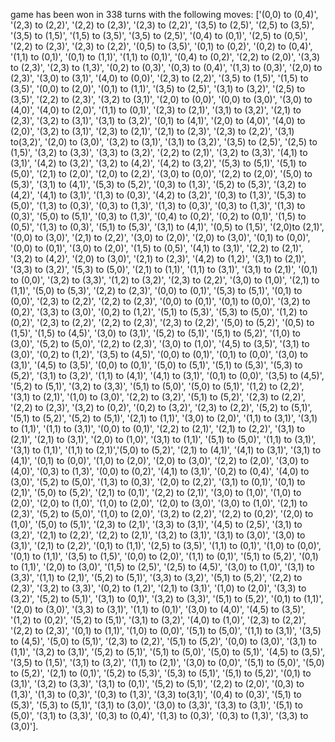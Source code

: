 game has been won in 338 turns with the following moves: ['(0,0) to (0,4)', '(2,3) to (2,2)', '(2,2) to (2,3)', '(2,3) to (2,2)', '(3,5) to (2,5)', '(2,5) to (3,5)', '(3,5) to (1,5)', '(1,5) to (3,5)', '(3,5) to (2,5)', '(0,4) to (0,1)', '(2,5) to (0,5)', '(2,2) to (2,3)', '(2,3) to (2,2)', '(0,5) to (3,5)', '(0,1) to (0,2)', '(0,2) to (0,4)', '(1,1) to (0,1)', '(0,1) to (1,1)', '(1,1) to (0,1)', '(0,4) to (0,2)', '(2,2) to (2,0)', '(3,3) to (2,3)', '(2,3) to (1,3)', '(0,2) to (0,3)', '(0,3) to (0,4)', '(1,3) to (0,3)', '(2,0) to (2,3)', '(3,0) to (3,1)', '(4,0) to (0,0)', '(2,3) to (2,2)', '(3,5) to (1,5)', '(1,5) to (3,5)', '(0,0) to (2,0)', '(0,1) to (1,1)', '(3,5) to (2,5)', '(3,1) to (3,2)', '(2,5) to (3,5)', '(2,2) to (2,3)', '(3,2) to (3,1)', '(2,0) to (0,0)', '(0,0) to (3,0)', '(3,0) to (4,0)', '(4,0) to (2,0)', '(1,1) to (0,1)', '(2,3) to (2,1)', '(3,1) to (3,2)', '(2,1) to (2,3)', '(3,2) to (3,1)', '(3,1) to (3,2)', '(0,1) to (4,1)', '(2,0) to (4,0)', '(4,0) to (2,0)', '(3,2) to (3,1)', '(2,3) to (2,1)', '(2,1) to (2,3)', '(2,3) to (2,2)', '(3,1) to(3,2)', '(2,0) to (3,0)', '(3,2) to (3,1)', '(3,1) to (3,2)', '(3,5) to (2,5)', '(2,5) to (1,5)', '(3,2) to (3,3)', '(3,3) to (3,2)', '(2,2) to (2,1)', '(3,2) to (3,3)', '(4,1) to (3,1)', '(4,2) to (3,2)', '(3,2) to (4,2)', '(4,2) to (3,2)', '(5,3) to (5,1)', '(5,1) to (5,0)', '(2,1) to (2,0)', '(2,0) to (2,2)', '(3,0) to (0,0)', '(2,2) to (2,0)', '(5,0) to (5,3)', '(3,1) to (4,1)', '(5,3) to (5,2)', '(0,3) to (1,3)', '(5,2) to (5,3)', '(3,2) to (4,2)', '(4,1) to (3,1)', '(1,3) to (0,3)', '(4,2) to (3,2)', '(0,3) to (1,3)', '(5,3) to (5,0)', '(1,3) to (0,3)', '(0,3) to (1,3)', '(1,3) to (0,3)', '(0,3) to (1,3)', '(1,3) to (0,3)', '(5,0) to (5,1)', '(0,3) to (1,3)', '(0,4) to (0,2)', '(0,2) to (0,1)', '(1,5) to (0,5)', '(1,3) to (0,3)', '(5,1) to (5,3)', '(3,1) to (4,1)', '(0,5) to (1,5)', '(2,0)to (2,1)', '(0,0) to (3,0)', '(2,1) to (2,2)', '(3,0) to (2,0)', '(2,0) to (3,0)', '(0,1) to (0,0)', '(0,0) to (0,1)', '(3,0) to (2,0)', '(1,5) to (0,5)', '(4,1) to (3,1)', '(2,2) to (2,1)', '(3,2) to (4,2)', '(2,0) to (3,0)', '(2,1) to (2,3)', '(4,2) to (1,2)', '(3,1) to (2,1)', '(3,3) to (3,2)', '(5,3) to (5,0)', '(2,1) to (1,1)', '(1,1) to (3,1)', '(3,1) to (2,1)', '(0,1) to (0,0)', '(3,2) to (3,3)', '(1,2) to (3,2)', '(2,3) to (2,2)', '(3,0) to (1,0)', '(2,1) to (1,1)', '(5,0) to (5,3)', '(2,2) to (2,3)', '(0,0) to (0,1)', '(5,3) to (5,1)', '(0,1) to (0,0)', '(2,3) to (2,2)', '(2,2) to (2,3)', '(0,0) to (0,1)', '(0,1) to (0,0)', '(3,2) to (0,2)', '(3,3) to (3,0)', '(0,2) to (1,2)', '(5,1) to (5,3)', '(5,3) to (5,0)', '(1,2) to (0,2)', '(2,3) to (2,2)', '(2,2) to (2,3)', '(2,3) to (2,2)', '(5,0) to (5,2)', '(0,5) to (1,5)', '(1,5) to (4,5)', '(3,0) to (3,1)', '(5,2) to (5,1)', '(5,1) to (5,2)', '(1,0) to (3,0)', '(5,2) to (5,0)', '(2,2) to (2,3)', '(3,0) to (1,0)', '(4,5) to (3,5)', '(3,1) to (3,0)', '(0,2) to (1,2)', '(3,5) to (4,5)', '(0,0) to (0,1)', '(0,1) to (0,0)', '(3,0) to (3,1)', '(4,5) to (3,5)', '(0,0) to (0,1)', '(5,0) to (5,1)', '(5,1) to (5,3)', '(5,3) to (5,2)', '(3,1) to (3,2)', '(1,1) to (4,1)', '(4,1) to (3,1)', '(0,1) to (0,0)', '(3,5) to (4,5)', '(5,2) to (5,1)', '(3,2) to (3,3)', '(5,1) to (5,0)', '(5,0) to (5,1)', '(1,2) to (2,2)', '(3,1) to (2,1)', '(1,0) to (3,0)', '(2,2) to (3,2)', '(5,1) to (5,2)', '(2,3) to (2,2)', '(2,2) to (2,3)', '(3,2) to (0,2)', '(0,2) to (3,2)', '(2,3) to (2,2)', '(5,2) to (5,1)', '(5,1) to (5,2)', '(5,2) to (5,1)', '(2,1) to (1,1)', '(3,0) to (2,0)', '(1,1) to (3,1)', '(3,1) to (1,1)', '(1,1) to (3,1)', '(0,0) to (0,1)', '(2,2) to (2,1)', '(2,1) to (2,2)', '(3,1) to (2,1)', '(2,1) to (3,1)', '(2,0) to (1,0)', '(3,1) to (1,1)', '(5,1) to (5,0)', '(1,1) to (3,1)', '(3,1) to (1,1)', '(1,1) to (2,1)','(5,0) to (5,2)', '(2,1) to (4,1)', '(4,1) to (3,1)', '(3,1) to (4,1)', '(0,1) to (0,0)', '(1,0) to (2,0)', '(2,0) to (3,0)', '(2,2) to (2,0)', '(3,0) to (4,0)', '(0,3) to (1,3)', '(0,0) to (0,2)', '(4,1) to (3,1)', '(0,2) to (0,4)', '(4,0) to (3,0)', '(5,2) to (5,0)', '(1,3) to (0,3)', '(2,0) to (2,2)', '(3,1) to (0,1)', '(0,1) to (2,1)', '(5,0) to (5,2)', '(2,1) to (0,1)', '(2,2) to (2,1)', '(3,0) to (1,0)', '(1,0) to (2,0)', '(2,0) to (1,0)', '(1,0) to (2,0)', '(2,0) to (3,0)', '(3,0) to (1,0)', '(2,1) to (2,3)', '(5,2) to (5,0)', '(1,0) to (2,0)', '(3,2) to (2,2)', '(2,2) to (0,2)', '(2,0) to (1,0)', '(5,0) to (5,1)', '(2,3) to (2,1)', '(3,3) to (3,1)', '(4,5) to (2,5)', '(3,1) to (3,2)', '(2,1) to (2,2)', '(2,2) to (2,1)', '(3,2) to (3,1)', '(3,1) to (3,0)', '(3,0) to (3,1)', '(2,1) to (2,2)', '(0,1) to (1,1)', '(2,5) to (3,5)', '(1,1) to (0,1)', '(1,0) to (0,0)', '(0,1) to (1,1)', '(3,5) to (1,5)', '(0,0) to (2,0)', '(1,1) to (0,1)', '(5,1) to (5,2)', '(0,1) to (1,1)', '(2,0) to (3,0)', '(1,5) to (2,5)', '(2,5) to (4,5)', '(3,0) to (1,0)', '(3,1) to (3,3)', '(1,1) to (2,1)', '(5,2) to (5,1)', '(3,3) to (3,2)', '(5,1) to (5,2)', '(2,2) to (2,3)', '(3,2) to (3,3)', '(0,2) to (1,2)', '(2,1) to (3,1)', '(1,0) to (2,0)', '(3,3) to (3,2)', '(5,2) to (5,1)', '(3,1) to (0,1)', '(3,2) to (3,3)', '(5,1) to (5,2)', '(0,1) to (1,1)', '(2,0) to (3,0)', '(3,3) to (3,1)', '(1,1) to (0,1)', '(3,0) to (4,0)', '(4,5) to (3,5)', '(1,2) to (0,2)', '(5,2) to (5,1)', '(3,1) to (3,2)', '(4,0) to (1,0)', '(2,3) to (2,2)', '(2,2) to (2,3)', '(0,1) to (1,1)', '(1,0) to (0,0)', '(5,1) to (5,0)', '(1,1) to (3,1)', '(3,5) to (4,5)', '(5,0) to (5,1)', '(2,3) to (2,2)', '(5,1) to (5,2)', '(0,0) to (3,0)', '(3,1) to (1,1)', '(3,2) to (3,1)', '(5,2) to (5,1)', '(5,1) to (5,0)', '(5,0) to (5,1)', '(4,5) to (3,5)', '(3,5) to (1,5)', '(3,1) to (3,2)', '(1,1) to (2,1)', '(3,0) to (0,0)', '(5,1) to (5,0)', '(5,0) to (5,2)', '(2,1) to (0,1)', '(5,2) to (5,3)', '(5,3) to (5,1)', '(5,1) to (5,2)', '(0,1) to (3,1)', '(3,2) to (3,3)', '(3,1) to (0,1)', '(5,2) to (5,1)', '(2,2) to (2,0)', '(0,3) to (1,3)', '(1,3) to (0,3)', '(0,3) to (1,3)', '(3,3) to(3,1)', '(0,4) to (0,3)', '(5,1) to (5,3)', '(5,3) to (5,1)', '(3,1) to (3,0)', '(3,0) to (3,3)', '(3,3) to (3,1)', '(5,1) to (5,0)', '(3,1) to (3,3)', '(0,3) to (0,4)', '(1,3) to (0,3)', '(0,3) to (1,3)', '(3,3) to (3,0)'].
